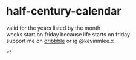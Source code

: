 # half-century-calendar
valid for the years listed by the month  
weeks start on friday because life starts on friday  
support me on [dribbble](dribbble.com/phorust) or ig @kevinmlee.x

`<3`
